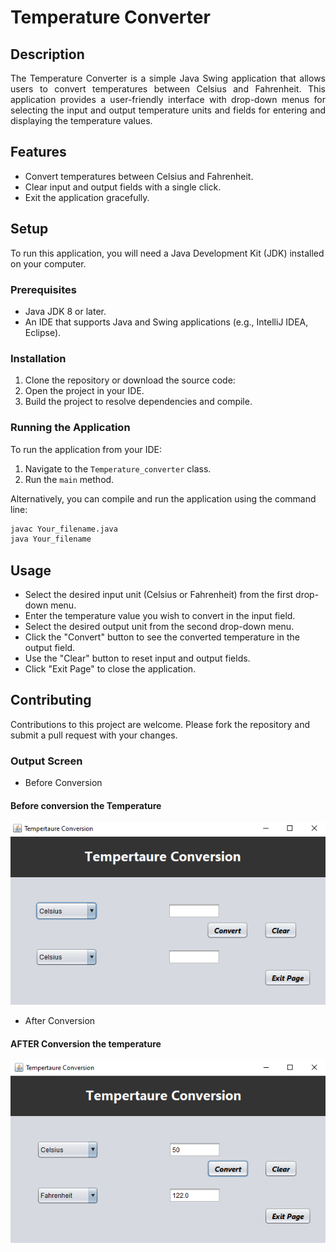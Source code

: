 # Temperature Converter

## Description
<p align="justify">The Temperature Converter is a simple Java Swing application that allows users to convert temperatures between Celsius and Fahrenheit. This application provides a user-friendly interface with drop-down menus for selecting the input and output temperature units and fields for entering and displaying the temperature values.<p>

## Features
- Convert temperatures between Celsius and Fahrenheit.
- Clear input and output fields with a single click.
- Exit the application gracefully.

## Setup
To run this application, you will need a Java Development Kit (JDK) installed on your computer.

### Prerequisites
- Java JDK 8 or later.
- An IDE that supports Java and Swing applications (e.g., IntelliJ IDEA, Eclipse).

### Installation
1. Clone the repository or download the source code:
2. Open the project in your IDE.
3. Build the project to resolve dependencies and compile.

### Running the Application
To run the application from your IDE:
1. Navigate to the `Temperature_converter` class.
2. Run the `main` method.

Alternatively, you can compile and run the application using the command line:
```bash
javac Your_filename.java
java Your_filename
```

## Usage
- Select the desired input unit (Celsius or Fahrenheit) from the first drop-down menu.
- Enter the temperature value you wish to convert in the input field.
- Select the desired output unit from the second drop-down menu.
- Click the "Convert" button to see the converted temperature in the output field.
- Use the "Clear" button to reset input and output fields.
- Click "Exit Page" to close the application.

## Contributing
Contributions to this project are welcome. Please fork the repository and submit a pull request with your changes.

### Output Screen

- Before Conversion
#### Before conversion the Temperature
  ![BeforeConversion](./Pictures/BeforeConversion.png)

- After Conversion
#### AFTER Conversion the temperature
   ![AfterConversion](./Pictures/AfterConversion.png)